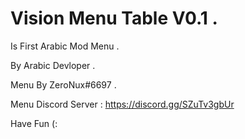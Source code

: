 # Vision Menu Table V0.1 .

Is First Arabic Mod Menu .

By Arabic Devloper .

Menu By ZeroNux#6697 .

Menu Discord Server : https://discord.gg/SZuTv3gbUr 

Have Fun (:
